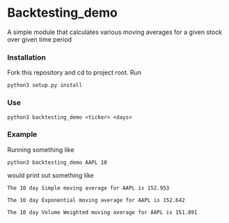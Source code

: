 # Backtesting_demo

A simple module that calculates various moving averages for a given stock over given time period

### Installation 

Fork this repository and cd to project root. Run 
```
python3 setup.py install
```

### Use

```
python3 backtesting_demo <ticker> <days>
```

### Example

Running something like 
```
python3 backtesting_demo AAPL 10
```
would print out something like
```
The 10 day Simple moving average for AAPL is 152.953

The 10 day Exponential moving average for AAPL is 152.642

The 10 day Volume Weighted moving average for AAPL is 151.891
```